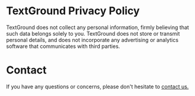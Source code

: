 # TextGround Privacy Policy
TextGround does not collect any personal information, firmly believing that such data belongs solely to you. TextGround does not store or transmit personal details, and does not incorporate any advertising or analytics software that communicates with third parties.

# Contact
If you have any questions or concerns, please don't hesitate to [contact us.](mailto:textgroundsupport@proton.me)
